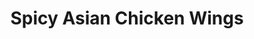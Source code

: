 ---
title: Spicy Asian Chicken Wings
id: 003
price: 0
tags:
  - Super Bowl
  - February
  - Cooking
  - Grocery
start_date: 2019-01-15 00:00:00
stop_date: 2019-02-03 00:00:00
youtube_video_id: 8FcrhbWQFVs
---